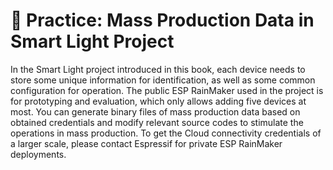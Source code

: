 # 🧐 Practice: Mass Production Data in Smart Light Project

In the Smart Light project introduced in this book, each device needs to
store some unique information for identification, as well as some common
configuration for operation. The public ESP RainMaker used in the
project is for prototyping and evaluation, which only allows adding five
devices at most. You can generate binary files of mass production data
based on obtained credentials and modify relevant source codes to
stimulate the operations in mass production. To get the Cloud
connectivity credentials of a larger scale, please contact Espressif for
private ESP RainMaker deployments.
